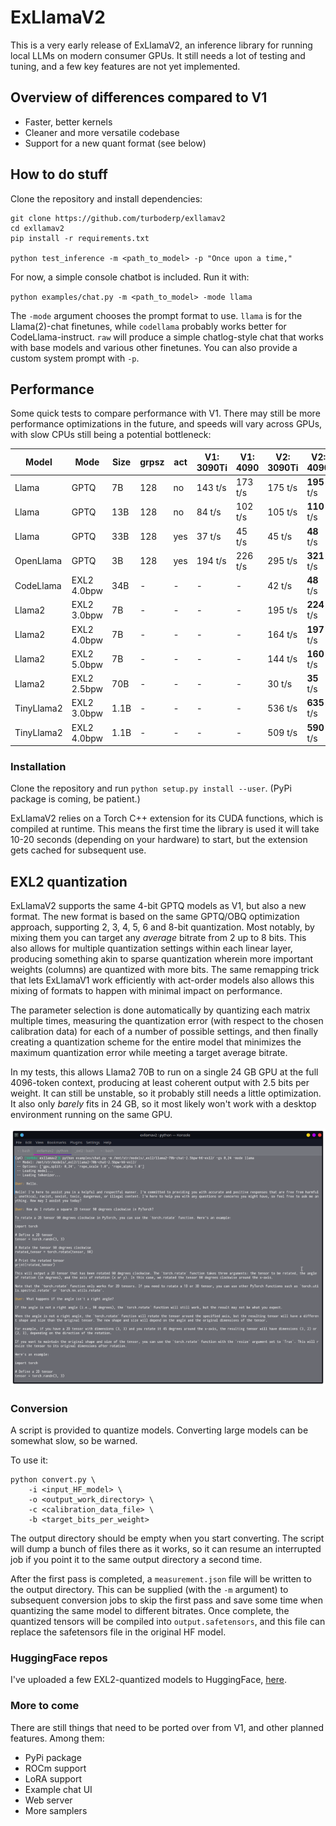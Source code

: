 # ExLlamaV2

This is a very early release of ExLlamaV2, an inference library for running local LLMs on modern consumer GPUs. It 
still needs a lot of testing and tuning, and a few key features are not yet implemented.


## Overview of differences compared to V1

- Faster, better kernels
- Cleaner and more versatile codebase
- Support for a new quant format (see below)


## How to do stuff

Clone the repository and install dependencies:

```
git clone https://github.com/turboderp/exllamav2
cd exllamav2
pip install -r requirements.txt

python test_inference -m <path_to_model> -p "Once upon a time,"
```

For now, a simple console chatbot is included. Run it with:

`python examples/chat.py -m <path_to_model> -mode llama`

The `-mode` argument chooses the prompt format to use. `llama` is for the Llama(2)-chat finetunes, while `codellama`
probably works better for CodeLlama-instruct. `raw` will produce a simple chatlog-style chat that works with base 
models and various other finetunes. You can also provide a custom system prompt with `-p`. 


## Performance

Some quick tests to compare performance with V1. There may still be more performance optimizations in the future, and
speeds will vary across GPUs, with slow CPUs still being a potential bottleneck:

| Model      | Mode        | Size  | grpsz | act | V1: 3090Ti | V1: 4090 | V2: 3090Ti | V2: 4090    |
|------------|-------------|-------|-------|-----|------------|----------|------------|-------------|
| Llama      | GPTQ        | 7B    | 128   | no  | 143 t/s    | 173 t/s  | 175 t/s    | **195** t/s |
| Llama      | GPTQ        | 13B   | 128   | no  | 84 t/s     | 102 t/s  | 105 t/s    | **110** t/s |
| Llama      | GPTQ        | 33B   | 128   | yes | 37 t/s     | 45 t/s   | 45 t/s     | **48** t/s  |
| OpenLlama  | GPTQ        | 3B    | 128   | yes | 194 t/s    | 226 t/s  | 295 t/s    | **321** t/s |
| CodeLlama  | EXL2 4.0bpw | 34B   | -     | -   | -          | -        | 42 t/s     | **48** t/s  |
| Llama2     | EXL2 3.0bpw | 7B    | -     | -   | -          | -        | 195 t/s    | **224** t/s |
| Llama2     | EXL2 4.0bpw | 7B    | -     | -   | -          | -        | 164 t/s    | **197** t/s |
| Llama2     | EXL2 5.0bpw | 7B    | -     | -   | -          | -        | 144 t/s    | **160** t/s |
| Llama2     | EXL2 2.5bpw | 70B   | -     | -   | -          | -        | 30 t/s     | **35** t/s  |
| TinyLlama2 | EXL2 3.0bpw | 1.1B  | -     | -   | -          | -        | 536 t/s    | **635** t/s |
| TinyLlama2 | EXL2 4.0bpw | 1.1B  | -     | -   | -          | -        | 509 t/s    | **590** t/s |

### Installation

Clone the repository and run `python setup.py install --user`. (PyPi package is coming, be patient.)

ExLlamaV2 relies on a Torch C++ extension for its CUDA functions, which is compiled at runtime. This means the first
time the library is used it will take 10-20 seconds (depending on your hardware) to start, but the extension gets cached
for subsequent use.


## EXL2 quantization

ExLlamaV2 supports the same 4-bit GPTQ models as V1, but also a new format. The new format is based on the same GPTQ/OBQ
optimization approach, supporting 2, 3, 4, 5, 6 and 8-bit quantization. Most notably, by mixing them you can target any
*average* bitrate from 2 up to 8 bits. This also allows for multiple quantization settings within each linear
layer, producing something akin to sparse quantization wherein more important weights (columns) are quantized with more
bits. The same remapping trick that lets ExLlamaV1 work efficiently with act-order models also allows this mixing
of formats to happen with minimal impact on performance. 

The parameter selection is done automatically by quantizing each matrix multiple times, measuring the quantization 
error (with respect to the chosen calibration data) for each of a number of possible settings, and then finally creating
a quantization scheme for the entire model that minimizes the maximum quantization error while meeting a target average
bitrate.

In my tests, this allows Llama2 70B to run on a single 24 GB GPU at the full 4096-token context, producing at least 
coherent output with 2.5 bits per weight. It can still be unstable, so it probably still needs a little optimization.
It also only *barely* fits in 24 GB, so it most likely won't work with a desktop environment running on the same GPU.

[![chat_screenshot](doc/screenshot_chat_2.5bit_thumb.png)](doc/screenshot_chat_2.5bit.png)

### Conversion

A script is provided to quantize models. Converting large models can be somewhat slow, so be warned.

To use it: 

```
python convert.py \
    -i <input_HF_model> \
    -o <output_work_directory> \
    -c <calibration_data_file> \
    -b <target_bits_per_weight>
```

The output directory should be empty when you start converting. The script will dump a bunch of files there as it
works, so it can resume an interrupted job if you point it to the same output directory a second time.

After the first pass is completed, a `measurement.json` file will be written to the output directory. This can be
supplied (with the `-m` argument) to subsequent conversion jobs to skip the first pass and save some time when quantizing
the same model to different bitrates. Once complete, the quantized tensors will be compiled into `output.safetensors`,
and this file can replace the safetensors file in the original HF model.

### HuggingFace repos

I've uploaded a few EXL2-quantized models to HuggingFace, [here](https://huggingface.co/turboderp). 

### More to come

There are still things that need to be ported over from V1, and other planned features. Among them:

- PyPi package
- ROCm support
- LoRA support
- Example chat UI
- Web server
- More samplers
